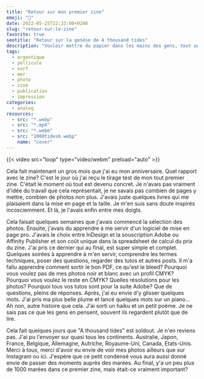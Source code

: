```yaml
---
title: "Retour sur mon premier zine"
emoji: "📕"
date: 2022-05-25T22:33:00+0200
slug: "retour-sur-le-zine"
favorite: true
seotitle: "Retour sur la genèse de A thousand tides"
description: "Vouloir mettre du papier dans les mains des gens, tout un travail. Petit retour sur la conception de mon premier zine" 
tags:
  - argentique
  - pellicule
  - surf
  - mer
  - photo
  - zine
  - publication
  - impression
categories:
  - analog
resources:
  - src: "*.webp"
  - src: "*.mp4"
  - src: "*.webm"
  - src: "1000tides6.webp"
    name: "cover"
---
```


{{< video src="loop" type="video/webm" preload="auto" >}}

Cela fait maintenant un gros mois que j'ai eu mon anniversaire. Quel rapport avec le zine? C'est le jour où j'ai reçu le tirage test de mon tout premier zine. C'était le moment où tout est devenu concret. Je n'avais pas vraiment d'idée du travail que cela représentait, je ne savais pas combien de pages y mettre, combien de photos non plus. J'avais juste quelques livres qui me plaisaient dans la mise en page et la taille. Je m'en suis sans doute inspirés incosciemment. Et là, je l'avais enfin entre mes doigts.

Cela faisait quelques semaines que j'avais commencé la sélection des photos. Ensuite, j'avais du apprendre à me servir d'un logiciel de mise en page pro. J'avais le choix entre InDesign et la souscription Adobe ou Affinity Publisher et son coût unique dans la spreadsheet de calcul du prix du zine. J'ai pris ce dernier qui au final, est super simple et complet. Quelques soirées à apprendre à m'en servir, comprendre les termes techniques, poser des questions, regarder des tutos et autres posts. Il m'a fallu apprendre comment sortir le bon PDF, ce qu'est le bleed? Pourquoi vous voulez pas de mes photos noir et blanc avec un profil CMYK? Pourquoi vous voulez le reste en CMYK? Quelles résolutions pour les photos? Pourquoi tous vos tutos sont pour la suite Adobe? Que de questions, pleins de réponses. Après, j'ai eu envie d'y glisser quelques mots. J'ai pris ma plus belle plume et lancé quelques mots sur un piano... Ah non, autre histoire que cela. J'ai sorti un haiku et un petit poème. Je ne sais pas ce que les gens en pensent, souvent ils regardent plutôt que de lire. 

Cela fait quelques jours que "A thousand tides" est soldout. Je n'en reviens pas. J'ai pu l'envoyer sur quasi tous les continents. Australie, Japon, France, Belgique, Allemagne, Autriche, Royaume-Uni, Canada, Etats-Unis. Merci à tous, merci d'avoir eu envie de voir mes photos ailleurs que sur Instagram ou ici. J'espère que ce petit condensé vous aura aussi donné envie de passer des moments auprès des marées. Au final, y'a un peu plus de 1000 marées dans ce premier zine, mais était-ce vraiment important?
